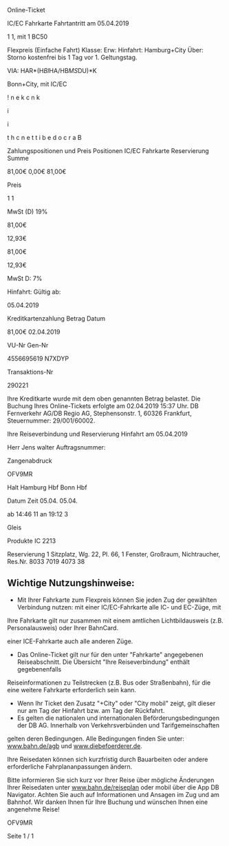 Online-Ticket

IC/EC Fahrkarte
Fahrtantritt am 05.04.2019

1
1, mit 1 BC50

Flexpreis (Einfache Fahrt)
Klasse:
Erw:
Hinfahrt: Hamburg+City
Über:
Storno kostenfrei bis 1 Tag vor 1. Geltungstag.

VIA: HAR*(H*BI*HA/HB*MS*DU)*K

 Bonn+City, mit IC/EC

!
n
e
k
c
n
k

i

i

t
h
c
n
e
t
t
i
b
e
d
o
c
r
a
B

Zahlungspositionen und Preis
Positionen
IC/EC Fahrkarte
Reservierung
Summe

81,00€
0,00€
81,00€

Preis

1
1

MwSt (D) 19%

81,00€

12,93€

81,00€

12,93€

MwSt D: 7%

Hinfahrt:
Gültig ab:

05.04.2019

Kreditkartenzahlung
Betrag
Datum

81,00€
02.04.2019

VU-Nr
Gen-Nr

4556695619
N7XDYP

Transaktions-Nr

290221

Ihre Kreditkarte wurde mit dem oben genannten Betrag belastet. Die Buchung Ihres
Online-Tickets erfolgte am 02.04.2019 15:37 Uhr. DB Fernverkehr AG/DB Regio AG,
Stephensonstr. 1, 60326 Frankfurt, Steuernummer: 29/001/60002.

Ihre Reiseverbindung und Reservierung Hinfahrt am 05.04.2019

Herr  Jens walter
Auftragsnummer:

Zangenabdruck

OFV9MR

Halt
Hamburg Hbf
Bonn Hbf

Datum Zeit
05.04.
05.04.

ab 14:46 11
an 19:12 3

Gleis

Produkte
IC 2213

Reservierung
1 Sitzplatz, Wg. 22, Pl. 66, 1 Fenster, Großraum,
Nichtraucher, Res.Nr. 8033 7019 4073 38

Wichtige Nutzungshinweise:
-
- Mit Ihrer Fahrkarte zum Flexpreis können Sie jeden Zug der gewählten Verbindung nutzen: mit einer IC/EC-Fahrkarte alle IC- und EC-Züge, mit

Ihre Fahrkarte gilt nur zusammen mit einem amtlichen Lichtbildausweis (z.B. Personalausweis) oder Ihrer BahnCard.

einer ICE-Fahrkarte auch alle anderen Züge.

- Das Online-Ticket gilt nur für den unter "Fahrkarte" angegebenen Reiseabschnitt. Die Übersicht "Ihre Reiseverbindung" enthält gegebenenfalls

Reiseinformationen zu Teilstrecken (z.B. Bus oder Straßenbahn), für die eine weitere Fahrkarte erforderlich sein kann.
- Wenn Ihr Ticket den Zusatz "+City" oder "City mobil" zeigt, gilt dieser nur am Tag der Hinfahrt bzw. am Tag der Rückfahrt.
- Es gelten die nationalen und internationalen Beförderungsbedingungen der DB AG. Innerhalb von Verkehrsverbünden und Tarifgemeinschaften

gelten deren Bedingungen. Alle Bedingungen finden Sie unter: www.bahn.de/agb und www.diebefoerderer.de.

Ihre Reisedaten können sich kurzfristig durch Bauarbeiten oder andere erforderliche Fahrplananpassungen ändern.

Bitte informieren Sie sich kurz vor Ihrer Reise über mögliche Änderungen Ihrer Reisedaten unter www.bahn.de/reiseplan oder mobil über die
App DB Navigator. Achten Sie auch auf Informationen und Ansagen im Zug und am Bahnhof. Wir danken Ihnen für Ihre Buchung und wünschen
Ihnen eine angenehme Reise!

OFV9MR

Seite 1 / 1

